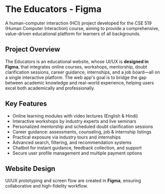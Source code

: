 # The Educators - Figma

A human-computer interaction (HCI) project developed for the CSE 519 (Human Computer Interaction) course, aiming to provide a comprehensive, value-driven educational platform for learners of all backgrounds.

## Project Overview

The Educators is an educational website, whose UI/UX is **designed in Figma**, that integrates online courses, workshops, mentorship, doubt clarification sessions, career guidance, internships, and a job board—all on a single interactive platform. The web app's goal is to bridge the gap between academic knowledge and real-world experience, helping users excel both academically and professionally.

## Key Features

- Online learning modules with video lectures (English & Hindi)
- Interactive workshops by industry experts and live seminars
- Personalized mentorship and scheduled doubt clarification sessions
- Career guidance: assessments, counseling, job & internship listings
- Practical exposure via industry tours and internships
- Advanced search, filtering, and recommendation systems
- Chatbot for instant guidance, feedback collection, and support
- Secure user profile management and multiple payment options

## Website Design

UI/UX prototyping and screen flow are created in **Figma**, ensuring collaborative and high-fidelity workflow.
